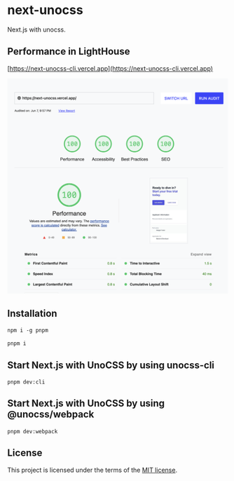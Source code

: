 # next-unocss

Next.js with unocss.

## Performance in LightHouse

[https://next-unocss-cli.vercel.app](https://next-unocss-cli.vercel.app)

![performance](./docs/performance.png)

## Installation

```shell
npm i -g pnpm
```

```shell
pnpm i
```

## Start Next.js with UnoCSS by using unocss-cli

```shell
pnpm dev:cli
```

## Start Next.js with UnoCSS by using @unocss/webpack

```shell
pnpm dev:webpack
```

## License

This project is licensed under the terms of the [MIT license](/LICENSE).
